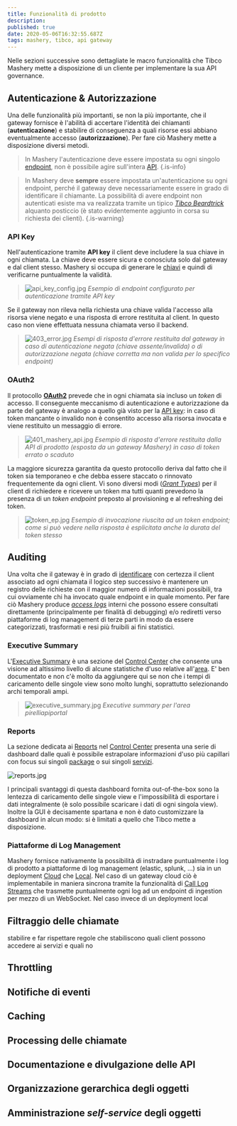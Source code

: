 ```yaml
---
title: Funzionalità di prodotto
description: 
published: true
date: 2020-05-06T16:32:55.687Z
tags: mashery, tibco, api gateway
---
```


Nelle sezioni successive sono dettagliate le macro funzionalità che Tibco Mashery mette a disposizione di un cliente per implementare la sua API governance.

## Autenticazione & Autorizzazione
Una delle funzionalità più importanti, se non la più importante, che il gateway fornisce è l'abilità di accertare l'identità dei chiamanti (**autenticazione**) e stabilire di conseguenza a quali risorse essi abbiano eventualmente accesso (**autorizzazione**). Per fare ciò Mashery mette a disposizione diversi metodi.

> In Mashery l'autenticazione deve essere impostata su ogni singolo [endpoint](/integration/tibcomashery/intro#endpoint), non è possibile agire sull'intera [API](/integration/tibcomashery/intro#api).
{.is-info}

> In Mashery deve **sempre** essere impostata un'autenticazione su ogni endpoint, perché il gateway deve necessariamente essere in grado di identificare il chiamante. La possibilità di avere endpoint non autenticati esiste ma va realizzata tramite un tipico [*Tibco Beardtrick*](#INSERIRELINK) alquanto posticcio (è stato evidentemente aggiunto in corsa su richiesta dei clienti).
{.is-warning}

### API Key
Nell'autenticazione tramite **API key** il client deve includere la sua chiave in ogni chiamata. La chiave deve essere sicura e conosciuta solo dal gateway e dal client stesso. Mashery si occupa di generare le [chiavi](/integration/tibcomashery/intro#chiave) e quindi di verificarne puntualmente la validità.

>![api_key_config.jpg](/mashery/api_key_config.jpg)
> *Esempio di endpoint configurato per autenticazione tramite API key*

Se il gateway non rileva nella richiesta una chiave valida l'accesso alla risorsa viene negato e una risposta di errore restituita al client. In questo caso non viene effettuata nessuna chiamata verso il backend.

>![403_error.jpg](/mashery/403_error.jpg)
> *Esempi di risposta d'errore restituita dal gateway in caso di autenticazione negata (chiave assente/invalida) o di autorizzazione negata (chiave corretta ma non valida per lo specifico endpoint)*

### OAuth2
Il protocollo [**OAuth2**](https://tools.ietf.org/html/rfc6749) prevede che in ogni chiamata sia incluso un *token* di accesso. Il conseguente meccanismo di autenticazione e autorizzazione da parte del gateway è analogo a quello già visto per la [API key](#api-key): in caso di token mancante o invalido non è consentito accesso alla risorsa invocata e viene restituito un messaggio di errore.

>![401_mashery_api.jpg](/mashery/401_mashery_api.jpg)
> *Esempio di risposta d'errore restituita dalla API di prodotto (esposta da un gateway Mashery) in caso di token errato o scaduto*

La maggiore sicurezza garantita da questo protocollo deriva dal fatto che il token sia temporaneo e che debba essere staccato o rinnovato frequentemente da ogni client. Vi sono diversi modi ([*Grant Types*](https://oauth.net/2/grant-types/)) per il client di richiedere e ricevere un token ma tutti quanti prevedono la presenza di un *token endpoint* preposto al provisioning e al refreshing dei token.

>![token_ep.jpg](/mashery/token_ep.jpg)
> *Esempio di invocazione riuscita ad un token endpoint; come si può vedere nella risposta è esplicitata anche la durata del token stesso*

## Auditing
Una volta che il gateway è in grado di [identificare](#autenticazione-autorizzazione) con certezza il client associato ad ogni chiamata il logico step successivo è mantenere un registro delle richieste con il maggior numero di informazioni possibili, tra cui ovviamente chi ha invocato quale endpoint e in quale momento.
Per fare ciò Mashery produce [*access logs*](/integration/tibcomashery/mladministration#access-logs) interni che possono essere consultati direttamente (principalmente per finalità di debugging) e/o rediretti verso piattaforme di log management di terze parti in modo da essere categorizzati, trasformati e resi più fruibili ai fini statistici.

### Executive Summary
L'[Executive Summary](http://docs.mashery.com/analyze/GUID-C4E657F4-34A7-4788-B08B-F6738C7A3CB8.html) è una sezione del [Control Center](/integration/tibcomashery/architecture#control-center) che consente una visione ad altissimo livello di alcune statistiche d'uso relative all'[area](/integration/tibcomashery/intro#area). E' ben documentato e non c'è molto da aggiungere qui se non che i tempi di caricamento delle singole view sono molto lunghi, soprattutto selezionando archi temporali ampi.

> ![executive_summary.jpg](/mashery/executive_summary.jpg)
> *Executive summary per l'area pirelliapiportal*

### Reports
La sezione dedicata ai [Reports](http://docs.mashery.com/analyze/GUID-98A019E2-0870-4D34-B23E-39B41A535114.html) nel [Control Center](/integration/tibcomashery/architecture#control-center) presenta una serie di dashboard dalle quali è possibile estrapolare informazioni d'uso più capillari con focus sui singoli [package](/integration/tibcomashery/intro#pacchetto) o sui singoli [servizi](/integration/tibcomashery/intro#api).

![reports.jpg](/mashery/reports.jpg)

I principali svantaggi di questa dashboard fornita out-of-the-box sono la lentezza di caricamento delle singole view e l'impossibilità di esportare i dati integralmente (è solo possibile scaricare i dati di ogni singola view). Inoltre la GUI è decisamente spartana e non è dato customizzare la dashboard in alcun modo: si è limitati a quello che Tibco mette a disposizione.

### Piattaforme di Log Management
Mashery fornisce nativamente la possibilità di instradare puntualmente i log di prodotto a piattaforme di log management (elastic, splunk, ...) sia in un deployment [Cloud](/integration/tibcomashery/architecture#cloud) che [Local](/integration/tibcomashery/architecture#local). 
Nel caso di un gateway cloud ciò è implementabile in maniera sincrona tramite la funzionalità di [Call Log Streams](http://docs.mashery.com/analyze/GUID-A085F6A2-AE7A-4D8F-9CA7-63D0DEBE2512.html) che trasmette puntualmente ogni log ad un endpoint di ingestion per mezzo di un WebSocket.
Nel caso invece di un deployment local

## Filtraggio delle chiamate
stabilire e far rispettare regole che stabiliscono quali client possono accedere ai servizi e quali no
## Throttling
## Notifiche di eventi
## Caching
## Processing delle chiamate
## Documentazione e divulgazione delle API
## Organizzazione gerarchica degli oggetti
## Amministrazione *self-service* degli oggetti